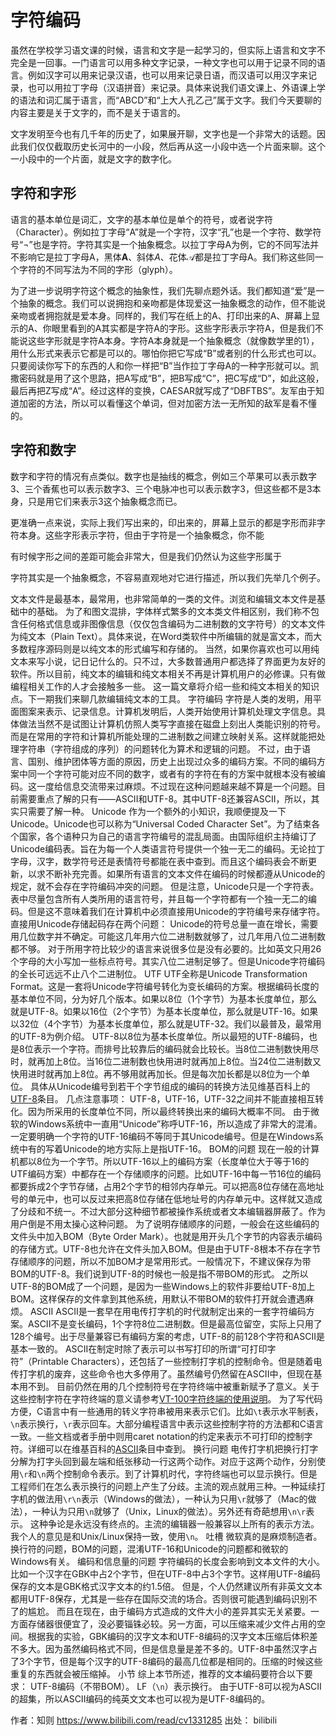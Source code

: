 # 字符编码

虽然在学校学习语文课的时候，语言和文字是一起学习的，但实际上语言和文字不完全是一回事。一门语言可以用多种文字记录，一种文字也可以用于记录不同的语言。例如汉字可以用来记录汉语，也可以用来记录日语，而汉语可以用汉字来记录，也可以用拉丁字母（汉语拼音）来记录。具体来说我们语文课上、外语课上学的语法和词汇属于语言，而“ABCD”和“上大人孔乙己”属于文字。我们今天要聊的内容主要是关于文字的，而不是关于语言的。

文字发明至今也有几千年的历史了，如果展开聊，文字也是一个非常大的话题。因此我们仅仅截取历史长河中的一小段，然后再从这一小段中选一个片面来聊。这个一小段中的一个片面，就是文字的数字化。

## 字符和字形

语言的基本单位是词汇，文字的基本单位是单个的符号，或者说字符（Character）。例如拉丁字母“A”就是一个字符，汉字“孔”也是一个字符、数学符号“¬”也是字符。字符其实是一个抽象概念。以拉丁字母A为例，它的不同写法并不影响它是拉丁字母A，黑体**A**、斜体*A*、花体$\mathcal{A}$都是拉丁字母A。我们称这些同一个字符的不同写法为不同的字形（glyph）。

为了进一步说明字符这个概念的抽象性，我们先聊点题外话。我们都知道“爱”是一个抽象的概念。我们可以说拥抱和亲吻都是体现爱这一抽象概念的动作，但不能说亲吻或者拥抱就是爱本身。同样的，我们写在纸上的A、打印出来的A、屏幕上显示的A、你眼里看到的A其实都是字符A的字形。这些字形表示字符A，但是我们不能说这些字形就是字符A本身。字符A本身就是一个抽象概念（就像数学里的1），用什么形式来表示它都是可以的。哪怕你把它写成“B”或者别的什么形式也可以。只要阅读你写下的东西的人和你一样把“B”当作拉丁字母A的一种字形就可以。凯撒密码就是用了这个思路，把A写成“B”，把B写成“C”，把C写成“D”，如此这般，最后再把Z写成“A”。经过这样的变换，CAESAR就写成了“DBFTBS”。友军由于知道加密的方法，所以可以看懂这个单词，但对加密方法一无所知的敌军是看不懂的。

## 字符和数字

数字和字符的情况有点类似。数字也是抽线的概念，例如三个苹果可以表示数字3、三个香蕉也可以表示数字3、三个电脉冲也可以表示数字3，但这些都不是3本身，只是用它们来表示3这个抽象概念而已。





更准确一点来说，实际上我们写出来的，印出来的，屏幕上显示的都是字形而非字符本身。这些字形表示字符，但由于字符是一个抽象概念，你不能

有时候字形之间的差距可能会非常大，但是我们仍然认为这些字形属于





字符其实是一个抽象概念，不容易直观地对它进行描述，所以我们先举几个例子。





文本文件是最基本，最常用，也非常简单的一类的文件。浏览和编辑文本文件是基础中的基础。  为了和图文混排，字体样式繁多的文本类文件相区别，我们称不包含任何格式信息或非图像信息（仅仅包含编码为二进制数的文字符号）的文本文件为纯文本（Plain Text）。具体来说，在Word类软件中所编辑的就是富文本，而大多数程序源码则是以纯文本的形式编写和存储的。  当然，如果你喜欢也可以用纯文本来写小说，记日记什么的。只不过，大多数普通用户都选择了界面更为友好的软件。所以目前，纯文本的编辑和纯文本相关不再是计算机用户的必修课。只有做编程相关工作的人才会接触多一些。  这一篇文章将介绍一些和纯文本相关的知识点。下一期我们来聊几款编辑纯文本的工具。  字符编码  字符是人类的发明，用平面图案来表示、记录信息。计算机发明后，人类开始使用计算机处理文字信息。具体做法当然不是试图让计算机仿照人类写字直接在磁盘上刻出人类能识别的符号。而是在常用的字符和计算机所能处理的二进制数之间建立映射关系。这样就能把处理字符串（字符组成的序列）的问题转化为算术和逻辑的问题。  不过，由于语言、国别、维护团体等方面的原因，历史上出现过众多的编码方案。不同的编码方案中同一个字符可能对应不同的数字，或者有的字符在有的方案中就根本没有被编码。这一度给信息交流带来过麻烦。不过现在这种问题越来越不算是一个问题。目前需要重点了解的只有——ASCII和UTF-8。其中UTF-8还兼容ASCII，所以，其实只需要了解一种。  Unicode  作为一个额外的小知识，我顺便提及一下Unicode。Unicode也可以称为“Universal Coded Character Set”。为了结束各个国家，各个语种只为自己的语言字符编号的混乱局面。由国际组织主持编订了Unicode编码表。旨在为每一个人类语言符号提供一个独一无二的编码。无论拉丁字母，汉字，数学符号还是表情符号都能在表中查到。而且这个编码表会不断更新，以求不断补充完善。如果所有语言的文本文件在编码的时候都遵从Unicode的规定，就不会存在字符编码冲突的问题。  但是注意，Unicode只是一个字符表。表中尽量包含所有人类所用的语言符号，并且每一个字符都有一个独一无二的编码。但是这不意味着我们在计算机中必须直接用Unicode的字符编号来存储字符。直接用Unicode存储起码存在两个问题：  Unicode的符号总量一直在增长，需要用几位数字并不确定。可能这几年用六位二进制数就够了，过几年用八位二进制数都不够。 对于所用字符比较少的语言来说很多位是没有必要的。比如英文只用26个字母的大小写加一些标点符号。其实八位二进制足够了。但是Unicode字符编码的全长可远远不止八个二进制位。  UTF  UTF全称是Unicode Transformation Format。这是一套将Unicode字符编号转化为变长编码的方案。根据编码长度的基本单位不同，分为好几个版本。如果以8位（1个字节）为基本长度单位，那么就是UTF-8。如果以16位（2个字节）为基本长度单位，那么就是UTF-16。如果以32位（4个字节）为基本长度单位，那么就是UTF-32。我们以最普及，最常用的UTF-8为例介绍。  UTF-8以8位为基本长度单位。所以最短的UTF-8编码，也是8位表示一个字符。而排号比较靠后的编码就会比较长。当8位二进制数快用尽时，就再加上8位。当16位二进制数也快用进时就再加上8位。当24位二进制数又快用进时就再加上8位。再不够用就再加长。但是每次加长都是以8位为一个单位。  具体从Unicode编号到若干个字节组成的编码的转换方法见维基百科上的[UTF-8](https://en.wikipedia.org/wiki/UTF-8)条目。  几点注意事项：  UTF-8，UTF-16，UTF-32之间并不能直接相互转化。因为所采用的长度单位不同，所以最终转换出来的编码大概率不同。 由于微软的Windows系统中一直用“Unicode”称呼UTF-16，所以造成了非常大的混淆。一定要明确一个字符的UTF-16编码不等同于其Unicode编号。但是在Windows系统中有的写着Unicode的地方实际上是指UTF-16。  BOM的问题  现在一般的计算机都以8位为一个字节。所以UTF-16以上的编码方案（长度单位大于等于16的UTF编码方案）中都存在一个存储顺序的问题。比如UTF-16中每一节16位的编码都要拆成2个字节存储，占用2个字节的相邻内存单元。可以把高8位存储在高地址号的单元中，也可以反过来把高8位存储在低地址号的内存单元中。这样就又造成了分歧和不统一。不过大部分这种细节都被操作系统或者文本编辑器屏蔽了。作为用户倒是不用太操心这种问题。  为了说明存储顺序的问题，一般会在这些编码的文件头中加入BOM（Byte Order Mark）。也就是用开头几个字节的内容表示编码的存储方式。UTF-8也允许在文件头加入BOM。但是由于UTF-8根本不存在字节存储顺序的问题，所以不加BOM才是常用形式。一般情况下，不建议保存为带BOM的UTF-8。我们说到UTF-8的时候也一般是指不带BOM的形式。  之所以UTF-8的BOM成了一个问题，是因为一些Windows上的软件非要给UTF-8加上BOM。这样保存的文件拿到其他系统，用默认不带BOM的软件打开就会遭遇麻烦。  ASCII  ASCII是一套早在用电传打字机的时代就制定出来的一套字符编码方案。ASCII不是变长编码，1个字符8位二进制数。但是最高位留空，实际上只用了128个编号。出于尽量兼容已有编码方案的考虑，UTF-8的前128个字符和ASCII是基本一致的。  ASCII在制定时除了表示可以书写打印的所谓“可打印字符”（Printable Characters），还包括了一些控制打字机的控制命令。但是随着电传打字机的废弃，这些命令也大多停用了。虽然编号仍然留在ASCII中，但现在基本用不到。  目前仍然在用的几个控制符号在字符终端中被重新赋予了意义。关于这些控制字符在字符终端的意义请参考[VT-100字符终端的使用说明](https://vt100.net/docs/vt100-ug/)。  为了写代码方便，C语言中有一些通用的转义字符串被用来表示它们。比如`\t`表示水平制表，`\n`表示换行，`\r`表示回车。大部分编程语言中表示这些控制字符的方法都和C语言一致。一些文档或者手册中则用caret notation的约定来表示不可打印的控制字符。详细可以在维基百科的[ASCII](https://en.wikipedia.org/wiki/ASCII)条目中查到。  换行问题  电传打字机把换行打字分解为打字头回到最左端和纸张移动一行这两个动作。对应于这两个动作，分别使用`\r`和`\n`两个控制命令表示。到了计算机时代，字符终端也可以显示换行。但是工程师们在怎么表示换行的问题上产生了分歧。主流的观点就用三种。一种延续打字机的做法用`\r\n`表示（Windows的做法），一种认为只用`\r`就够了（Mac的做法），一种认为只用`\n`就够了（Unix，Linux的做法）。另外还有奇葩想用`\n\r`表示。  这种争论是永远没有终点的。主流的编辑器一般兼容以上所有的表示方法。我个人的意见是和Unix/Linux保持一致，使用`\n`。  吐槽 微软真的是麻烦制造者。换行符的问题，BOM的问题，混淆UTF-16和Unicode的问题都和微软的Windows有关。  编码和信息量的问题  字符编码的长度会影响到文本文件的大小。比如一个汉字在GBK中占2个字节，但在UTF-8中占3个字节。这样用UTF-8编码保存的文本是GBK格式汉字文本的约1.5倍。  但是，个人仍然建议所有非英文文本都用UTF-8保存，尤其是一些存在国际交流的场合。否则很可能遇到编码识别不了的尴尬。  而且在现在，由于编码方式造成的文件大小的差异其实无关紧要。一方面存储器很便宜了，没必要锱铢必较。另一方面，可以压缩来减少文件占用的空间。根据我的实验，GBK编码的汉字文本和UTF-8编码的汉字文本压缩后体积差不多大。因为虽然编码格式不同，但是信息量是差不多的。UTF-8中虽然汉字占了3个字节，但是每个汉字的UTF-8编码的最高几位都是相同的。压缩的时候这些重复的东西就会被压缩掉。  小节  综上本节所述，推荐的文本编码要符合以下要求：  UTF-8编码（不带BOM）。 LF（`\n`）表示换行。  由于UTF-8可以视为ASCII的超集，所以ASCII编码的纯英文文本也可以视为是UTF-8编码的。

作者：知则
https://www.bilibili.com/read/cv1331285
出处： bilibili
